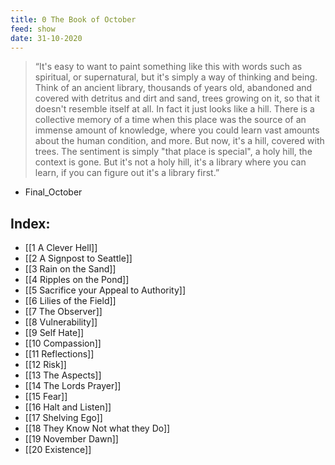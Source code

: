 ```yaml
---
title: 0 The Book of October
feed: show
date: 31-10-2020
---
```


> “It's easy to want to paint something like this with words such as spiritual, or supernatural, but it's simply a way of thinking and being. Think of an ancient library, thousands of years old, abandoned and covered with detritus and dirt and sand, trees growing on it, so that it doesn't resemble itself at all. In fact it just looks like a hill. There is a collective memory of a time when this place was the source of an immense amount of knowledge, where you could learn vast amounts about the human condition, and more. But now, it's a hill, covered with trees. The sentiment is simply "that place is special", a holy hill, the context is gone. But it's not a holy hill, it's a library where you can learn, if you can figure out it's a library first.”
- Final_October

## Index:

- [[1 A Clever Hell]]
- [[2 A Signpost to Seattle]]
- [[3 Rain on the Sand]]
- [[4 Ripples on the Pond]]
- [[5 Sacrifice your Appeal to Authority]]
- [[6 Lilies of the Field]]
- [[7 The Observer]]
- [[8 Vulnerability]]
- [[9 Self Hate]]
- [[10 Compassion]]
- [[11 Reflections]]
- [[12 Risk]]
- [[13 The Aspects]]
- [[14 The Lords Prayer]]
- [[15 Fear]]
- [[16 Halt and Listen]]
- [[17 Shelving Ego]]
- [[18 They Know Not what they Do]]
- [[19 November Dawn]]
- [[20 Existence]]
